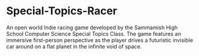 # Special-Topics-Racer
An open world Indie racing game developed by the Sammamish High School Computer Science Special Topics Class. The game features an immersive first-person perspective as the player drives a futuristic invisible car around on a flat planet in the infinite void of space.
